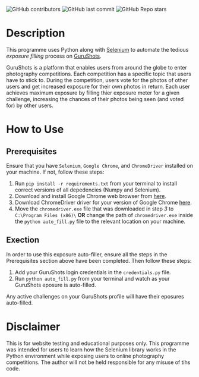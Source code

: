 ![GitHub contributors](https://img.shields.io/github/contributors/ruankie/gurushots-auto-fill) 
![GitHub last commit](https://img.shields.io/github/last-commit/ruankie/gurushots-auto-fill)
![GitHub Repo stars](https://img.shields.io/github/stars/ruankie/gurushots-auto-fill?style=social)

# Description
This programme uses Python along with [Selenium](https://www.selenium.dev/documentation/en/) to automate the tedious *exposure filling* process on [GuruShots](https://gurushots.com/). 

GuruShots is a platform that enables users from around the globe to enter photography competitions. Each competition has a specific topic that users have to stick to. During the competition, users vote for the photos of other users and get increased exposure for their own photos in return. Each user achieves maximum exposure by filling thier exposure meter for a given challenge, increasing the chances of their photos being seen (and voted for) by other users.

# How to Use
## Prerequisites
Ensure that you have `Selenium`, `Google Chrome`, and `ChromeDriver` installed on your machine. If not, follow these steps:
1. Run `pip install -r requirements.txt` from your terminal to install correct versions of all depedencies (Numpy and Selenium). 
2. Download and install Google Chrome web browser from [here](https://www.google.com/chrome/).
3. Download ChromeDriver driver for your version of Google Chrome [here](https://sites.google.com/a/chromium.org/chromedriver/downloads).
4. Move the `chromedriver.exe` file that was downloaded in step *3* to `C:\Program Files (x86)\` **OR** change the path of `chromedriver.exe` inside the `python auto_fill.py` file to the relevant location on your machine.

## Exection
In order to use this exposure auto-filler, ensure all the steps in the Prerequisites section above have been completed. Then follow these steps:
1. Add your GuruShots login credentials in the `credentials.py` file.
2. Run `python auto_fill.py` from your terminal and watch as your GuruShots eposure is auto-filled.

Any active challenges on your GuruShots profile will have their eposures auto-filled.

# Disclaimer
This is for website testing and educational purposes only. This programme was intended for users to learn how the Selenium library works in the Python environment while exposing users to online photography competitions. The author will not be held responsible for any misuse of tihs code.
